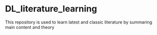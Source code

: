 # DL_literature_learning
This repository is used to learn latest and classic literature by summaring main content and theory
